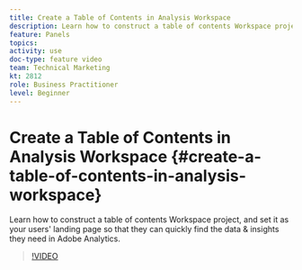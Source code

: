 ```yaml
---
title: Create a Table of Contents in Analysis Workspace
description: Learn how to construct a table of contents Workspace project, and set it as your users' landing page so that they can quickly find the data & insights they need in Adobe Analytics.
feature: Panels
topics: 
activity: use
doc-type: feature video
team: Technical Marketing
kt: 2812
role: Business Practitioner
level: Beginner
---
```


# Create a Table of Contents in Analysis Workspace {#create-a-table-of-contents-in-analysis-workspace}

Learn how to construct a table of contents Workspace project, and set it as your users' landing page so that they can quickly find the data & insights they need in Adobe Analytics.

>[!VIDEO](https://video.tv.adobe.com/v/26990/?quality=12)
